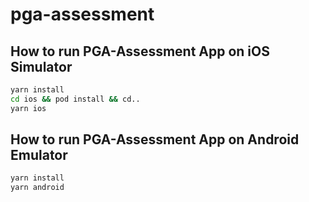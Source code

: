 # pga-assessment

## How to run PGA-Assessment App on iOS Simulator

```sh
yarn install
cd ios && pod install && cd..
yarn ios
```
 
## How to run PGA-Assessment App on Android Emulator
 
```sh
yarn install
yarn android
```
